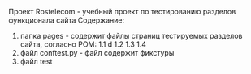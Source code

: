 Проект Rostelecom - учебный проект по тестированию разделов функционала сайта
Содержание:
1. папка pages - содержит файлы страниц тестируемых разделов сайта, согласно POM:
   1.1 d
   1.2
   1.3
   1.4
2. файл conftest.py - файл содержит фикстуры
3. файл test
